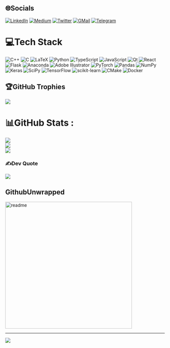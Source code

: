 
## 🌐Socials
[![LinkedIn](https://img.shields.io/badge/LinkedIn-%230077B5.svg?logo=linkedin&logoColor=white)](https://linkedin.com/in/mohammadraziei) 
[![Medium](https://img.shields.io/badge/Medium-12100E?logo=medium&logoColor=white)](https://medium.com/@mohammad.raziei) 
[![Twitter](https://img.shields.io/badge/Twitter-%231DA1F2.svg?logo=Twitter&logoColor=white)](https://twitter.com/MohammadRaziei_) 
[![GMail](https://img.shields.io/badge/Gmail-%23D44638.svg?logo=Gmail&logoColor=white)](mailto:mohammadraziei1375@gmail.com) 
[![Telegram](https://img.shields.io/badge/Telegram-%230088CC.svg?logo=Telegram&logoColor=white)](https://t.me/mohammadraziei) 

# 💻Tech Stack
![C++](https://img.shields.io/badge/c++-%2300599C.svg?style=for-the-badge&logo=c%2B%2B&logoColor=white) ![C](https://img.shields.io/badge/c-%2300599C.svg?style=for-the-badge&logo=c&logoColor=white) ![LaTeX](https://img.shields.io/badge/latex-%23008080.svg?style=for-the-badge&logo=latex&logoColor=white) ![Python](https://img.shields.io/badge/python-3670A0?style=for-the-badge&logo=python&logoColor=ffdd54) ![TypeScript](https://img.shields.io/badge/typescript-%23007ACC.svg?style=for-the-badge&logo=typescript&logoColor=white) ![JavaScript](https://img.shields.io/badge/javascript-%23323330.svg?style=for-the-badge&logo=javascript&logoColor=%23F7DF1E) ![Qt](https://img.shields.io/badge/Qt-%23217346.svg?style=for-the-badge&logo=Qt&logoColor=white) ![React](https://img.shields.io/badge/react-%2320232a.svg?style=for-the-badge&logo=react&logoColor=%2361DAFB) ![Flask](https://img.shields.io/badge/flask-%23000.svg?style=for-the-badge&logo=flask&logoColor=white) ![Anaconda](https://img.shields.io/badge/Anaconda-%2344A833.svg?style=for-the-badge&logo=anaconda&logoColor=white) ![Adobe Illustrator](https://img.shields.io/badge/adobeillustrator-%23FF9A00.svg?style=for-the-badge&logo=adobeillustrator&logoColor=white) ![PyTorch](https://img.shields.io/badge/PyTorch-%23EE4C2C.svg?style=for-the-badge&logo=PyTorch&logoColor=white) ![Pandas](https://img.shields.io/badge/pandas-%23150458.svg?style=for-the-badge&logo=pandas&logoColor=white) ![NumPy](https://img.shields.io/badge/numpy-%23013243.svg?style=for-the-badge&logo=numpy&logoColor=white) ![Keras](https://img.shields.io/badge/Keras-%23D00000.svg?style=for-the-badge&logo=Keras&logoColor=white) ![SciPy](https://img.shields.io/badge/SciPy-%230C55A5.svg?style=for-the-badge&logo=scipy&logoColor=%white) ![TensorFlow](https://img.shields.io/badge/TensorFlow-%23FF6F00.svg?style=for-the-badge&logo=TensorFlow&logoColor=white) ![scikit-learn](https://img.shields.io/badge/scikit--learn-%23F7931E.svg?style=for-the-badge&logo=scikit-learn&logoColor=white) ![CMake](https://img.shields.io/badge/CMake-%23008FBA.svg?style=for-the-badge&logo=cmake&logoColor=white) ![Docker](https://img.shields.io/badge/docker-%230db7ed.svg?style=for-the-badge&logo=docker&logoColor=white)

## 🏆GitHub Trophies
![](https://github-trophies.vercel.app/?username=mohammadraziei&theme=flat&no-frame=true&no-bg=false&margin-w=4) 

# 📊GitHub Stats :
![](https://github-readme-stats.vercel.app/api?username=mohammadraziei&theme=radical&hide_border=false&include_all_commits=false&count_private=false)<br/>
![](https://github-readme-streak-stats.herokuapp.com/?user=mohammadraziei&theme=radical&hide_border=false)<br/>
![](https://github-readme-stats.vercel.app/api/top-langs/?username=mohammadraziei&theme=radical&hide_border=false&include_all_commits=false&count_private=false&layout=compact)

### ✍️Dev Quote
![](https://quotes-github-readme.vercel.app/api?type=horizontal&theme=radical)


## GithubUnwrapped

[<img width="400" alt="readme" src="https://github.com/remotion-dev/github-unwrapped-2023/assets/73991323/0a907f4f-a591-4d98-8b38-c90581ccfb33">
](https://githubunwrapped.com/mohammadraziei)
<!-- (https://onelineplayer.com/player.html?autoplay=false&autopause=false&muted=false&loop=true&url=https%3A%2F%2Fmohammadraziei.github.io%2Fstatic%2Fassets%2Fdownloaded%2Funwrapped-MohammadRaziei.mp4&poster=&time=true&progressBar=true&overlay=true&muteButton=true&fullscreenButton=true&style=light&quality=auto&playButton=true)
-->

---
[![](https://visitcount.itsvg.in/api?id=mohammadraziei&icon=0&color=0)](https://visitcount.itsvg.in)

<!-- [![trophy](https://github-profile-trophy.vercel.app/?username=mohammadraziei)](https://github.com/ryo-ma/github-profile-trophy) -->
<!-- https://github-profile-maker.vercel.app/? -->

<!--
**MohammadRaziei/MohammadRaziei** is a ✨ _special_ ✨ repository because its `README.md` (this file) appears on your GitHub profile.

Here are some ideas to get you started:

- 🔭 I’m currently working on ...
- 🌱 I’m currently learning ...
- 👯 I’m looking to collaborate on ...
- 🤔 I’m looking for help with ...
- 💬 Ask me about ...
- 📫 How to reach me: ...
- 😄 Pronouns: ...
- ⚡ Fun fact: ...
-->
